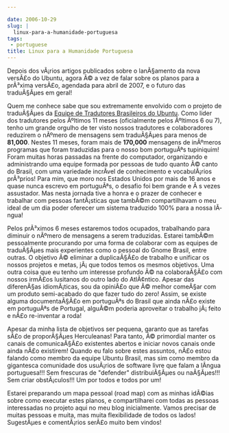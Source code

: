 ```yaml
---

date: 2006-10-29
slug: |
  linux-para-a-humanidade-portuguesa
tags:
 - portuguese
title: Linux para a Humanidade Portuguesa
---
```


Depois dos vÃ¡rios artigos publicados sobre o lanÃ§amento da nova
versÃ£o do Ubuntu, agora Ã© a vez de falar sobre os planos para a
prÃ³xima versÃ£o, agendada para abril de 2007, e o futuro das
traduÃ§Ãµes em geral!

Quem me conhece sabe que sou extremamente envolvido com o projeto de
traduÃ§Ãµes da [Equipe de Tradutores Brasileiros do
Ubuntu](https://launchpad.net/people/ubuntu-l10n-pt-br). Como lider dos
tradutores pelos Ãºltimos 11 meses (oficialmente pelos Ãºltimos 6 ou 7),
tenho um grande orgulho de ter visto nossos tradutores e colaboradores
reduzirem o nÃºmero de mensagens sem traduÃ§Ãµes para menos de
**81,000**. Nestes 11 meses, foram mais de **170,000** mensagens de
inÃºmeros programas que foram traduzidas para o nosso bom portuguÃªs
tupiniquim! Foram muitas horas passadas na frente do computador,
organizando e administrando uma equipe formada por pessoas de tudo
quanto Ã© canto do Brasil, com uma variedade incrÃ­vel de conhecimento e
vocabulÃ¡rios prÃ³prios! Para mim, que moro nos Estados Unidos por mais
de 16 anos e quase nunca escrevo em portuguÃªs, o desafio foi bem grande
e Ã s vezes assustador. Mas nesta jornada tive a honra e o prazer de
conhecer e trabalhar com pessoas fantÃ¡sticas que tambÃ©m compartilhavam
o meu ideal de um dia poder oferecer um sistema traduzido 100% para a
nossa lÃ­ngua!

Pelos prÃ³ximos 6 meses estaremos todos ocupados, trabalhando para
diminuir o nÃºmero de mensagens a serem traduzidas. Estarei tambÃ©m
pessoalmente procurando por uma forma de colaborar com as equipes de
traduÃ§Ãµes mais experientes como o pessoal do Gnome Brasil, entre
outras. O objetivo Ã© eliminar a duplicaÃ§Ã£o de trabalho e unificar os
nossos projetos e metas, jÃ¡ que todos temos os mesmos objetivos. Uma
outra coisa que eu tenho um interesse profundo Ã© na colaboraÃ§Ã£o com
nossos irmÃ£os lusitanos do outro lado do AtlÃ¢ntico. Apesar das
diferenÃ§as idiomÃ¡ticas, sou da opiniÃ£o que Ã© melhor comeÃ§ar com um
produto semi-acabado do que fazer tudo do zero! Assim, se existe alguma
documentaÃ§Ã£o em portuguÃªs do Brasil que ainda nÃ£o existe em
portuguÃªs de Portugal, alguÃ©m poderia aproveitar o trabalho jÃ¡ feito
e nÃ£o re-inventar a roda!

Apesar da minha lista de objetivos ser pequena, garanto que as tarefas
sÃ£o de proporÃ§Ãµes Herculeanas! Para tanto, Ã© primordial manter os
canais de comunicaÃ§Ã£o existentes abertos e iniciar novos canais onde
ainda nÃ£o existirem! Quando eu falo sobre estes assuntos, nÃ£o estou
falando como membro da equipe Ubuntu Brasil, mas sim como membro da
gigantesca comunidade dos usuÃ¡rios de software livre que falam a
lÃ­ngua portuguesa!!! Sem frescuras de "defender" distribuiÃ§Ãµes ou
naÃ§Ãµes!!! Sem criar obstÃ¡culos!!! Um por todos e todos por um!

Estarei preparando um mapa pessoal (road map) com as minhas idÃ©ias
sobre como executar estes planos, e compartilharei com todas as pessoas
interessadas no projeto aqui no meu blog inicialmente. Vamos precisar de
muitas pessoas e muita, mas muita flexibilidade de todos os lados!
SugestÃµes e comentÃ¡rios serÃ£o muito bem vindos!
